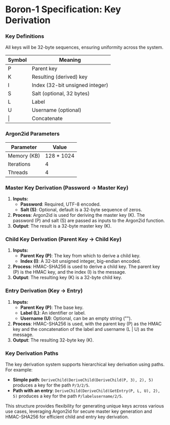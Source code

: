 # Boron-1 Specification: Key Derivation
### Key Definitions
All keys will be 32-byte sequences, ensuring uniformity across the system.

| Symbol | Meaning                        |
|--------|--------------------------------|
| P      | Parent key                     |
| K      | Resulting (derived) key        |
| I      | Index (32-bit unsigned integer)|
| S      | Salt (optional, 32 bytes)      |
| L      | Label                          |
| U      | Username (optional)            |
| \|     | Concatenate                    |

### Argon2id Parameters

| Parameter    | Value         |
|--------------|---------------|
| Memory (KB)  | 128 * 1024    |
| Iterations   | 4             |
| Threads      | 4             |

### Master Key Derivation (Password &rarr; Master Key)
1. **Inputs:**
   - **Password**: Required, UTF-8 encoded.
   - **Salt (S)**: Optional, default is a 32-byte sequence of zeros.
2. **Process**: Argon2id is used for deriving the master key (K). The password (P) and salt (S) are passed as inputs to the Argon2id function.
3. **Output**: The result is a 32-byte master key (K).

### Child Key Derivation (Parent Key &rarr; Child Key)
1. **Inputs:**
   - **Parent Key (P)**: The key from which to derive a child key.
   - **Index (I)**: A 32-bit unsigned integer, big-endian encoded.
2. **Process**: HMAC-SHA256 is used to derive a child key. The parent key (P) is the HMAC key, and the index (I) is the message.
3. **Output**: The resulting key (K) is a 32-byte child key.

### Entry Derivation (Key &rarr; Entry)
1. **Inputs:**
   - **Parent Key (P)**: The base key.
   - **Label (L)**: An identifier or label.
   - **Username (U)**: Optional, can be an empty string ("").
2. **Process**: HMAC-SHA256 is used, with the parent key (P) as the HMAC key and the concatenation of the label and username (L | U) as the message.
3. **Output**: The resulting 32-byte key (K).

### Key Derivation Paths
The key derivation system supports hierarchical key derivation using paths. 
For example:
- **Simple path**: `DeriveChild(DeriveChild(DeriveChild(P, 3), 2), 5)` produces a key for the path `P/3/2/5`.
- **Path with an entry**: `DeriveChild(DeriveChild(GetEntry(P, L, U), 2), 5)` produces a key for the path `P/labelusername/2/5`.

This structure provides flexibility for generating unique keys across various use cases, leveraging Argon2id for secure master key generation and HMAC-SHA256 for efficient child and entry key derivation.
